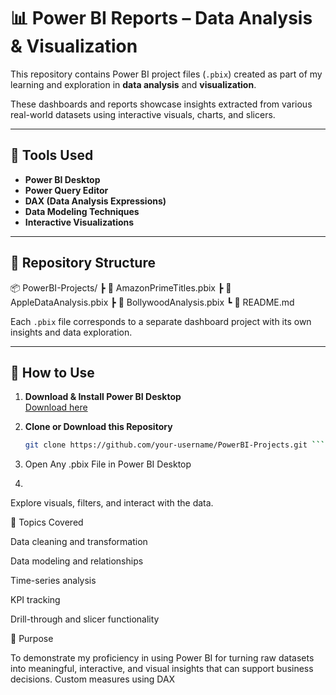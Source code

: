 # 📊 Power BI Reports – Data Analysis & Visualization

This repository contains Power BI project files (`.pbix`) created as part of my learning and exploration in **data analysis** and **visualization**.

These dashboards and reports showcase insights extracted from various real-world datasets using interactive visuals, charts, and slicers.

---

## 🧰 Tools Used
- **Power BI Desktop**
- **Power Query Editor**
- **DAX (Data Analysis Expressions)**
- **Data Modeling Techniques**
- **Interactive Visualizations**

---

## 📁 Repository Structure

📦 PowerBI-Projects/
┣ 📄 AmazonPrimeTitles.pbix
┣ 📄 AppleDataAnalysis.pbix
┣ 📄 BollywoodAnalysis.pbix
┗ 📄 README.md


Each `.pbix` file corresponds to a separate dashboard project with its own insights and data exploration.

---

## 🚀 How to Use

1. **Download & Install Power BI Desktop**  
   [Download here](https://powerbi.microsoft.com/desktop/)

2. **Clone or Download this Repository**
   ```bash
   git clone https://github.com/your-username/PowerBI-Projects.git ```
3. Open Any .pbix File in Power BI Desktop
4. 
Explore visuals, filters, and interact with the data.

📌 Topics Covered

Data cleaning and transformation

Data modeling and relationships

Time-series analysis

KPI tracking

Drill-through and slicer functionality

🎯 Purpose

To demonstrate my proficiency in using Power BI for turning raw datasets into meaningful, interactive, and visual insights that can support business decisions.
Custom measures using DAX

